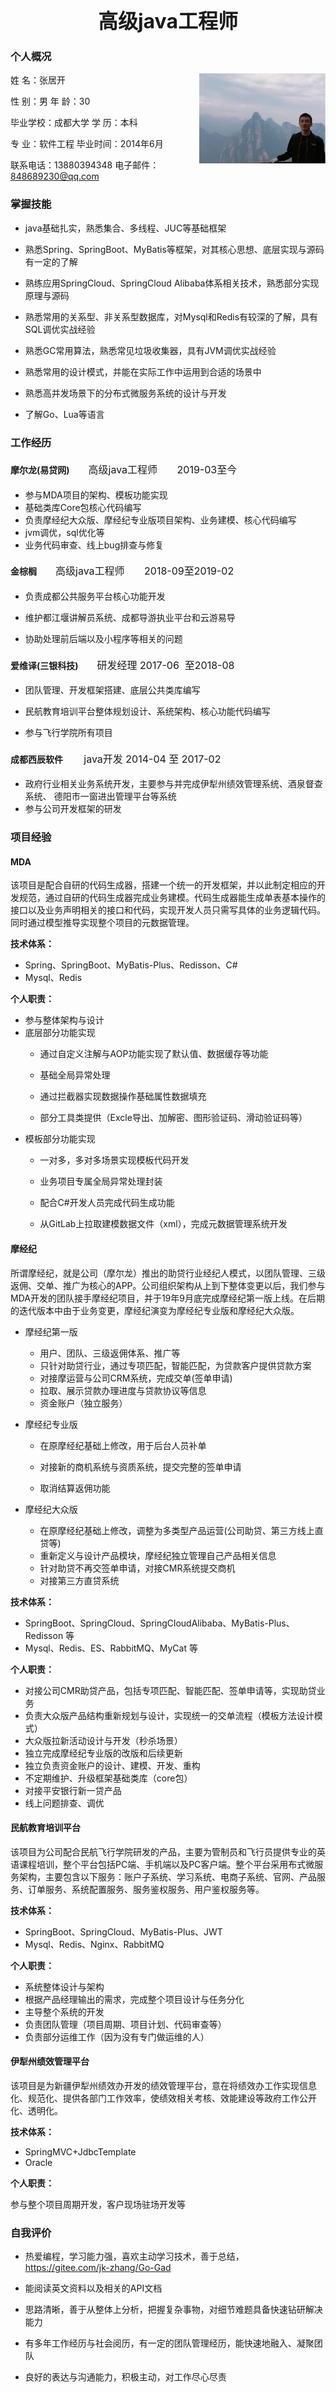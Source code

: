 <center><b><font size=6>高级java工程师</font></b></center>

### 个人概况

姓        名：张居开               <img src="./self.png" style="zoom:30%;float:right" />

性        别：男                        年        龄：30                 

毕业学校：成都大学             学        历：本科

专        业：软件工程             毕业时间：2014年6月

联系电话：13880394348     电子邮件：848689230@qq.com

### 掌握技能

+ java基础扎实，熟悉集合、多线程、JUC等基础框架

+ 熟悉Spring、SpringBoot、MyBatis等框架，对其核心思想、底层实现与源码有一定的了解

+ 熟练应用SpringCloud、SpringCloud Alibaba体系相关技术，熟悉部分实现原理与源码

+ 熟悉常用的关系型、非关系型数据库，对Mysql和Redis有较深的了解，具有SQL调优实战经验

+ 熟悉GC常用算法，熟悉常见垃圾收集器，具有JVM调优实战经验

+ 熟悉常用的设计模式，并能在实际工作中运用到合适的场景中

+ 熟悉高并发场景下的分布式微服务系统的设计与开发

+ 了解Go、Lua等语言

### 工作经历

#### 摩尔龙(易贷网)<span style="size:10px;padding-left:30px;font-weight:normal;font-size:16px;">高级java工程师       2019-03至今</span>

+ 参与MDA项目的架构、模板功能实现
+ 基础类库Core包核心代码编写
+ 负责摩经纪大众版、摩经纪专业版项目架构、业务建模、核心代码编写
+ jvm调优，sql优化等
+ 业务代码审查、线上bug排查与修复

#### 金棕榈<span style="size:10px;padding-left:30px;font-weight:normal;font-size:16px;">高级java工程师       2018-09至2019-02</span>

+ 负责成都公共服务平台核心功能开发

+ 维护都江堰讲解员系统、成都导游执业平台和云游易导

+ 协助处理前后端以及小程序等相关的问题


#### 爱维译(三银科技)<span style="size:10px;padding-left:30px;font-weight:normal;font-size:16px;">研发经理 2017-06  至2018-08</span>

+ 团队管理、开发框架搭建、底层公共类库编写

+ 民航教育培训平台整体规划设计、系统架构、核心功能代码编写

+ 参与飞行学院所有项目


#### 成都西辰软件        <span style="padding-left:30px;font-weight:normal;font-size:16px;">java开发 2014-04 至 2017-02</span>

+ 政府行业相关业务系统开发，主要参与并完成伊犁州绩效管理系统、酒泉督查系统、 德阳市一窗进出管理平台等系统
+ 参与公司开发框架的研发

### 项目经验

#### MDA

该项目是配合自研的代码生成器，搭建一个统一的开发框架，并以此制定相应的开发规范，通过自研的代码生成器完成业务建模。代码生成器能生成单表基本操作的接口以及业务声明相关的接口和代码，实现开发人员只需写具体的业务逻辑代码。同时通过模型推导实现整个项目的元数据管理。

**技术体系：**

+ Spring、SpringBoot、MyBatis-Plus、Redisson、C#
+ Mysql、Redis

**个人职责：**

+ 参与整体架构与设计 
+ 底层部分功能实现
  + 通过自定义注解与AOP功能实现了默认值、数据缓存等功能

  + 基础全局异常处理

  + 通过拦截器实现数据操作基础属性数据填充

  + 部分工具类提供（Excle导出、加解密、图形验证码、滑动验证码等）
+ 模板部分功能实现
  + 一对多，多对多场景实现模板代码开发

  + 业务项目专属全局异常处理封装

  + 配合C#开发人员完成代码生成功能

  + 从GitLab上拉取建模数据文件（xml），完成元数据管理系统开发

#### 摩经纪

所谓摩经纪，就是公司（摩尔龙）推出的助贷行业经纪人模式，以团队管理、三级返佣、交单、推广为核心的APP。公司组织架构从上到下整体变更以后，我们参与MDA开发的团队接手摩经纪项目，并于19年9月底完成摩经纪第一版上线。在后期的迭代版本中由于业务变更，摩经纪演变为摩经纪专业版和摩经纪大众版。 

+ 摩经纪第一版

  + 用户、团队、三级返佣体系、推广等
  + 只针对助贷行业，通过专项匹配，智能匹配，为贷款客户提供贷款方案
  + 对接摩运营与公司CRM系统，完成交单(签单申请)
  + 拉取、展示贷款办理进度与贷款协议等信息
  + 资金账户（独立服务）
  
+ 摩经纪专业版
  + 在原摩经纪基础上修改，用于后台人员补单

  + 对接新的商机系统与资质系统，提交完整的签单申请

  + 取消结算返佣功能

+ 摩经纪大众版
  + 在原摩经纪基础上修改，调整为多类型产品运营(公司助贷、第三方线上直贷等)
  + 重新定义与设计产品模块，摩经纪独立管理自己产品相关信息
  + 针对助贷不再交签单申请，对接CMR系统提交商机
  + 对接第三方直贷系统

**技术体系：**

+ SpringBoot、SpringCloud、SpringCloudAlibaba、MyBatis-Plus、Redisson 等
+ Mysql、Redis、ES、RabbitMQ、MyCat 等

**个人职责：**

+ 对接公司CMR助贷产品，包括专项匹配、智能匹配、签单申请等，实现助贷业务
+ 负责大众版产品结构重新规划与设计，实现统一的交单流程（模板方法设计模式）
+ 大众版拉新活动设计与开发（秒杀场景）
+ 独立完成摩经纪专业版的改版和后续更新
+ 独立负责资金账户的设计、建模、开发、重构
+ 不定期维护、升级框架基础类库（core包）
+ 对接平安银行新一贷产品
+ 线上问题排查、调优

#### 民航教育培训平台

该项目为公司配合民航飞行学院研发的产品，主要为管制员和飞行员提供专业的英语课程培训，整个平台包括PC端、手机端以及PC客户端。整个平台采用布式微服务架构，主要包含以下服务：账户子系统、学习系统、电商子系统、官网、产品服务、订单服务、系统配置服务、服务鉴权服务、用户鉴权服务等。

**技术体系：**

+ SpringBoot、SpringCloud、MyBatis-Plus、JWT
+ Mysql、Redis、Nginx、RabbitMQ

**个人职责：**

+ 系统整体设计与架构
+ 根据产品经理输出的需求，完成整个项目设计与任务分化
+ 主导整个系统的开发
+ 负责团队管理（项目周期、项目计划、代码审查等）
+ 负责部分运维工作（因为没有专门做运维的人）

#### 伊犁州绩效管理平台

该项目是为新疆伊犁州绩效办开发的绩效管理平台，意在将绩效办工作实现信息化、规范化、提供各部门工作效率，使绩效相关考核、效能建设等政府工作公开化、透明化。

**技术体系：**

+ SpringMVC+JdbcTemplate 
+ Oracle

**个人职责：**

参与整个项目周期开发，客户现场驻场开发等

### 自我评价

+ 热爱编程，学习能力强，喜欢主动学习技术，善于总结，https://gitee.com/jk-zhang/Go-Gad

+ 能阅读英文资料以及相关的API文档

+ 思路清晰，善于从整体上分析，把握复杂事物，对细节难题具备快速钻研解决能力

+ 有多年工作经历与社会阅历，有一定的团队管理经历，能快速地融入、凝聚团队

+ 良好的表达与沟通能力，积极主动，对工作尽心尽责
